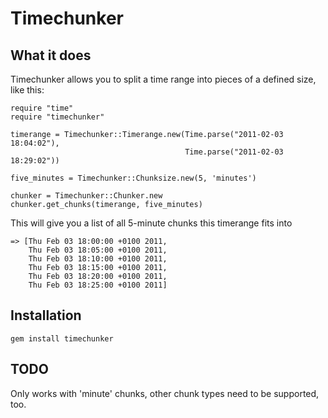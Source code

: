 # Timechunker

## What it does

Timechunker allows you to split a time range into pieces of a defined size, like this:

	require "time"
	require "timechunker"
	
	timerange = Timechunker::Timerange.new(Time.parse("2011-02-03 18:04:02"),
	                                       Time.parse("2011-02-03 18:29:02"))
	
	five_minutes = Timechunker::Chunksize.new(5, 'minutes')
	
	chunker = Timechunker::Chunker.new
	chunker.get_chunks(timerange, five_minutes)

This will give you a list of all 5-minute chunks this timerange fits into

	=> [Thu Feb 03 18:00:00 +0100 2011,
	    Thu Feb 03 18:05:00 +0100 2011,
	    Thu Feb 03 18:10:00 +0100 2011,
	    Thu Feb 03 18:15:00 +0100 2011,
	    Thu Feb 03 18:20:00 +0100 2011,
	    Thu Feb 03 18:25:00 +0100 2011]

## Installation

	gem install timechunker

## TODO

Only works with 'minute' chunks, other chunk types need to be supported, too.
